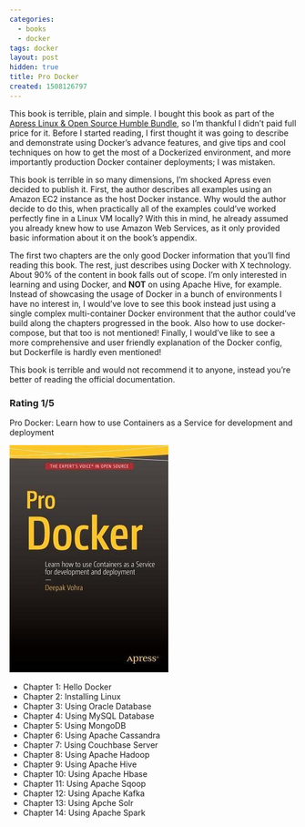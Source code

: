 ```yaml
---
categories:
  - books
  - docker
tags: docker
layout: post
hidden: true
title: Pro Docker
created: 1508126797
---
```


This book is terrible, plain and simple. I bought this book as part of the <a href="https://www.humblebundle.com/books/linux-book-bundle" target="_blank">Apress Linux & Open Source Humble Bundle</a>, so I’m thankful I didn’t paid full price for it.  Before I started reading, I first thought it was going to describe and demonstrate using Docker’s advance features, and give tips and cool techniques on how to get the most of a Dockerized environment, and more importantly production Docker container deployments; I was mistaken.

This book is terrible in so many dimensions, I’m shocked Apress even decided to publish it. First, the author describes all examples using an Amazon EC2 instance as the host Docker instance. Why would the author decide to do this, when practically all of the examples could’ve worked perfectly fine in a Linux VM locally? With this in mind, he already assumed you already knew how to use Amazon Web Services, as it only provided basic information about it on the book’s appendix.

The first two chapters are the only good Docker information that you’ll find reading this book. The rest, just describes using Docker with X technology. About 90% of the content in book falls out of scope. I’m only interested in learning and using Docker, and **NOT** on using Apache Hive, for example. Instead of showcasing the usage of Docker in a bunch of environments I have no interest in, I would’ve love to see this book instead just using a single complex multi-container Docker environment that the author could’ve build along the chapters progressed in the book. Also how to use docker-compose, but that too is not mentioned! Finally, I would’ve like to see a more comprehensive and user friendly explanation of the Docker config, but Dockerfile is hardly even mentioned!

This book is terrible and would not recommend it to anyone, instead you’re better of reading the official documentation.

### Rating 1/5

Pro Docker: Learn how to use Containers as a Service for development and deployment

<a href="http://www.apress.com/us/book/9781484218297" target="_blank"><img src="/assets/books/pro-docker.png"></a>

* Chapter 1: Hello Docker
* Chapter 2: Installing Linux
* Chapter 3: Using Oracle Database
* Chapter 4: Using MySQL Database
* Chapter 5: Using MongoDB
* Chapter 6: Using Apache Cassandra
* Chapter 7: Using Couchbase Server
* Chapter 8: Using Apache Hadoop
* Chapter 9: Using Apache Hive
* Chapter 10: Using Apache Hbase
* Chapter 11: Using Apache Sqoop
* Chapter 12: Using Apache Kafka
* Chapter 13: Using Apche Solr
* Chapter 14: Using Apache Spark
